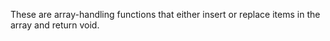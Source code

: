 These are array-handling functions that either insert or replace items in the array and return void.
